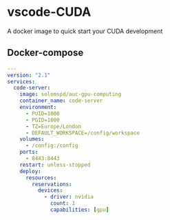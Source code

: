 # vscode-CUDA

A docker image to quick start your CUDA development

## Docker-compose

```yaml
---
version: "2.1"
services:
  code-server:
    image: solomspd/auc-gpu-computing
    container_name: code-server
    environment:
      - PUID=1000
      - PGID=1000
      - TZ=Europe/London
      - DEFAULT_WORKSPACE=/config/workspace
    volumes:
      - /config:/config
    ports:
      - 8443:8443
    restart: unless-stopped
    deploy:
      resources:
        reservations:
          devices:
            - driver: nvidia
              count: 1
              capabilities: [gpu]
```
